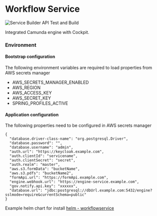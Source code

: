 # Workflow Service

![Service Builder API Test and Build](https://github.com/DigitalPatterns/workflow-service/workflows/Service%20Builder%20API%20Test%20and%20Build/badge.svg)


Integrated Camunda engine with Cockpit.

### Environment

#### Bootstrap configuration

The following environment variables are required to load properties from AWS secrets manager

* AWS_SECRETS_MANAGER_ENABLED
* AWS_REGION
* AWS_ACCESS_KEY
* AWS_SECRET_KEY
* SPRING_PROFILES_ACTIVE


#### Application configuration

The following properties need to be configured in AWS secrets manager

```json5
{
  "database.driver-class-name": "org.postgresql.Driver",
  "database.password": "",
  "database.username": "admin",
  "auth.url": "https://keycloak.example.com",
  "auth.clientId": "servicename",
  "auth.clientSecret": "secret",
  "auth.realm": "master",
  "aws.s3.formData": "bucketName",
  "aws.s3.pdfs": "bucketName2",
  "formApi.url": "https://formApi.example.com",
  "engine.webhook.url": "https://engine-service.example.com",
  "gov.notify.api.key": "xxxxxx",
  "database.url": "jdbc:postgresql://dbUrl.example.com:5432/engine?sslmode=require&currentSchema=public"
}
```

Example helm chart for install [helm - workflowservice](https://github.com/DigitalPatterns/helm/tree/master/workflowservice)

